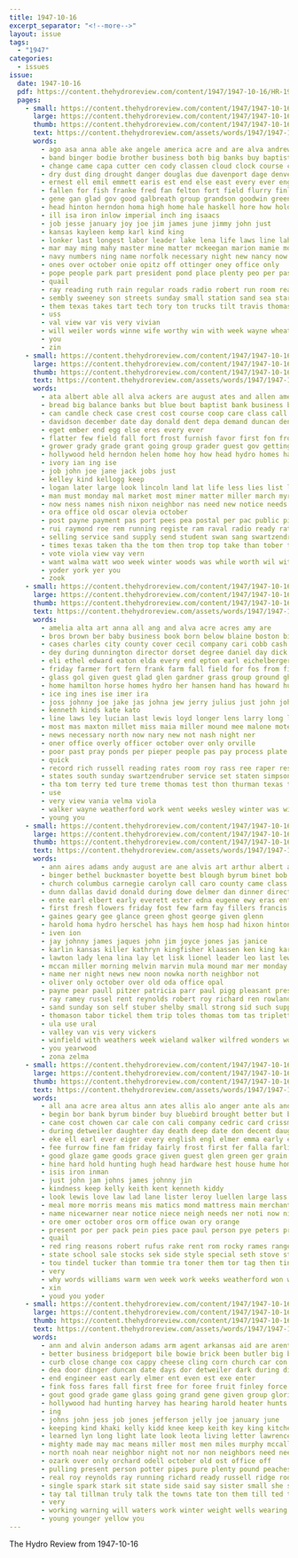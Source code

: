 ```yaml
---
title: 1947-10-16
excerpt_separator: "<!--more-->"
layout: issue
tags:
  - "1947"
categories:
  - issues
issue:
  date: 1947-10-16
  pdf: https://content.thehydroreview.com/content/1947/1947-10-16/HR-1947-10-16.pdf
  pages:
    - small: https://content.thehydroreview.com/content/1947/1947-10-16/small/HR-1947-10-16-01.jpg
      large: https://content.thehydroreview.com/content/1947/1947-10-16/large/HR-1947-10-16-01.jpg
      thumb: https://content.thehydroreview.com/content/1947/1947-10-16/thumbnails/HR-1947-10-16-01.jpg
      text: https://content.thehydroreview.com/assets/words/1947/1947-10-16/HR-1947-10-16-01.txt
      words:
        - ago asa anna able ake angele america acre and are alva andrew aid acres area agent alameda arch atherton all ask ard ast ara age assing arthur angeles ason ada agnes
        - band binger bodie brother business both big banks buy baptist born buckmaster blum bet blaine been brings bible begin but borg bank black bud bass bird block bly bus bill bethel body better back bartgis broad board bob bough bers best bia bros bench busi bishop
        - change came capa cutter cen cody classen cloud clock course class cause cotton crail cach clinton cal care charles cat company college cogar cash church caddo clint chamber cloninger cone cost carl con clear custer city crawford car come channel clipp contin cox cantrell court can curtis council comer cold county
        - dry dust ding drought danger douglas due davenport dage denver dave done der day duty dinner date dick daughter down dunithan duncan days doing diego dog ded drop
        - ernest ell emil emmett earis est end else east every ever engineer entz ear
        - fallen for fish franke fred fan felton fort field flurry finley face farm fin friends force fox foster foot folk ford from friday farmer freshman fell few forth fast frost fore first
        - gene gan glad gov good galbreath group grandson goodwin greener george gala green gram game general glass goodpasture grass gregg gave given getting
        - head hinton herndon homa high home hale haskell hore how hold hatfield hutchins hun hope half hay house haul hunt henry hard halt had huge held honor her has hydro hundred ham health harry hook him heidebrecht heine hour homes hume herbe hunting holiday hawk hinds hamilton hutchin
        - ill isa iron inlow imperial inch ing isaacs
        - job jesse january joy joe jim james june jimmy john just
        - kansas kayleen kemp karl kind king
        - lonker last longest labor leader lake lena life laws line lahoma los long larger lawrence land limb lloyd lower legal lassiter left latter lose light lawton list
        - mar may ming mahy master mine matter mckeegan marion mamie morning mas members merman mabry might mak mervin mis match main mexico much march moran monday mary more matthews miss most mabel minister missouri men murphy manual mitchell made man marie many
        - navy numbers ning name norfolk necessary night new nancy now notice nor not north need
        - ones over october onie opitz off ottinger oney office only
        - pope people park part president pond place plenty peo per pastor pounds plant proud pro price post ponds potter public preston pay patsy points
        - quail
        - ray reading ruth rain regular roads radio robert run room read reasons red rush reason rather rosa roy ready rey rome robinson robbie rates russell risk regula riding
        - sembly sweeney son streets sunday small station sand sea star stage street stevens schoo super see seat stock shanklin states season speaker short special stanfill sells sun seed staples side shows she size shingles state swing smith second seer set seven sing sharp safer soon simmons share stockman sport stange soar sur sodders surface style sports smiley san said summer school saturday snyder standard stalling soul strong show service spanish story sion saks sister starr senator south selfridge
        - them texas takes tart tech tory ton trucks tilt travis thomas thing trio truly the tall tank tate town ten till tom torn talkington than trip tomlinson
        - uss
        - val view var vis very vivian
        - will weiler words winne wife worthy win with week wayne wheat west white winner while wheeler way working wider weatherford worth ways wells walk weather was wolf william weeks walker warde work went wilson why winter wilt wilhelm winners
        - you
        - zin
    - small: https://content.thehydroreview.com/content/1947/1947-10-16/small/HR-1947-10-16-02.jpg
      large: https://content.thehydroreview.com/content/1947/1947-10-16/large/HR-1947-10-16-02.jpg
      thumb: https://content.thehydroreview.com/content/1947/1947-10-16/thumbnails/HR-1947-10-16-02.jpg
      text: https://content.thehydroreview.com/assets/words/1947/1947-10-16/HR-1947-10-16-02.txt
      words:
        - ata albert able all alva ackers are august ates and allen ames agri acre aca ada american
        - bread big balance banks but blue bout baptist bank business bowling buy blank ber busi board barr buys been baugh ben buffalo
        - can candle check case crest cost course coop care class call cause cold cash close common church cleveland cake county cree caddo chee custer cover cesar cashier
        - davidson december date day donald dent depa demand duncan den dinner does during done
        - eget ember end egg else eres every ever
        - flatter few field fall fort frost furnish favor first fon from follins felton fea fain frere friends fare failing for fast free fore
        - grower grady grade grant going group grader guest gov getting glidden gra garvin gabardi garfield glen given
        - hollywood held herndon helen home hoy how head hydro homes hair has had handle
        - ivory ian ing ise
        - job john joe jane jack jobs just
        - kelley kind kellogg keep
        - logan later large look lincoln land lat life less lies list ler lose last lovely living longer lis loan like lope limestone law long left
        - man must monday mal market most miner matter miller march myron many mayes morning made mar mae more mary major mildred may morn
        - now ness names nish nixon neighbor nas need new notice needs nor nachtigall ning not
        - ora office old oscar olevia october
        - post payne payment pas port pees pea postal per pac public pies pair ponds persons paz price pleasant press process par pope place
        - rui raymond roe rem running registe ram raval radio ready rates regis ranks row roy rolls roup
        - selling service sand supply send student swan sang swartzendruber schantz such son slagell subject silver setting satar sun states sein stock said sora stocks south soap scott see still surplus show slow small sup state slight special staples sallie save seen stem stutzman silk second sunday seed short
        - times texas taken tha the tom then trop top take than tober thomas ture
        - vote viola view vay vern
        - want walma watt woo week winter woods was while worth wil with world will whittemore weatherford well wave weiler wheat water washita
        - yoder york yer you
        - zook
    - small: https://content.thehydroreview.com/content/1947/1947-10-16/small/HR-1947-10-16-03.jpg
      large: https://content.thehydroreview.com/content/1947/1947-10-16/large/HR-1947-10-16-03.jpg
      thumb: https://content.thehydroreview.com/content/1947/1947-10-16/thumbnails/HR-1947-10-16-03.jpg
      text: https://content.thehydroreview.com/assets/words/1947/1947-10-16/HR-1947-10-16-03.txt
      words:
        - amelia alta art anna all ang and alva acre acres amy are
        - bros brown ber baby business book born below blaine boston birth banks bis bull boy baptist body bill bring better been bixler bonds bank beak best
        - cases charles city county cover cecil company cari cobb cash cors col channel church charlie christi cost claude caddo carl carruth carman cau cor clinton cantrell car clover can chester clarence comfort cream crowder close custer corpus call caller channels carnegie
        - dey during dunnington director dorset degree daniel day dick days dean dungan down dallas dunning date demond duncan doing dry dakota demand dickey donald
        - eli ethel edward eaton elda every end epton earl eichelberger ene emery emma
        - friday farmer fort fern frank farm fall field for fos from fisher folsom far first found fortune ford falling fee forth
        - glass gol given guest glad glen gardner grass group ground ghost gay going good george green gregg
        - home hamilton horse homes hydro her hansen hand has howard hunting hold house harris had ham homa hopewell
        - ice ing ines ise imer ira
        - joss johnny joe jake jas johna jew jerry julius just john johns jane johnson
        - kenneth kinds kate kato
        - line laws ley lucian last lewis loyd longer lens larry long let ler lemmon
        - most mas maxton millet miss maia miller mound mee malone motes mil may more mary mond meisenheimer monday moses mis masoner matters millwee man made major masi missouri marion mash
        - news necessary north now nary new not nash night ner
        - oner office overly officer october over only orville
        - poor past pray ponds per pieper people pas pay process plate par power pleasant pounds potter payne paul public president
        - quick
        - record rich russell reading rates room roy rass ree raper res road rest ready raymond ruth rain
        - states south sunday swartzendruber service set staten simpson said spring steel seal surprise surplus shantz seven senter sun soon safer stand saturday summer seed son stands street strong see supple stutzman sweet sides sales smith stafford state sood sam small swartz slabaugh school shown study switzer slagell scarth stanfill
        - tha tom terry ted ture treme thomas test thon thurman texas ton the too teague tommy than toe trim
        - use
        - very view vania velma viola
        - walker wayne weatherford work went weeks wesley winter was with week worth wolf will war woosley water wheat west western waters weather
        - young you
    - small: https://content.thehydroreview.com/content/1947/1947-10-16/small/HR-1947-10-16-04.jpg
      large: https://content.thehydroreview.com/content/1947/1947-10-16/large/HR-1947-10-16-04.jpg
      thumb: https://content.thehydroreview.com/content/1947/1947-10-16/thumbnails/HR-1947-10-16-04.jpg
      text: https://content.thehydroreview.com/assets/words/1947/1947-10-16/HR-1947-10-16-04.txt
      words:
        - ann aires adams andy august are ane alvis art arthur albert all and
        - binger bethel buckmaster boyette best blough byrum binet bob bart bring buyers brake business bradley baral ben baugh bill billy born beckham bound brother butler barber baby bridgeport been
        - church columbus carnegie carolyn call caro county came class clyde comes conkling colorado clarence charles cost coy cecil car clair chisum clinton coffey cox charlie city cavin catherine chester coe change caddo company coop cart connie carl
        - dunn dallas david donald during dowe delmer dan dinner director date drilling dunithan duncan don dana darla ditmore dickey din daughter day due dill daughters doing
        - ente earl elbert early everett ester edna eugene ewy eras entz every end ess ernest
        - first fresh flowers friday fost few farm fay fillers francis fund full fee ford from for fulton forget frank farrel
        - gaines geary gee glance green ghost george given glenn
        - harold homa hydro herschel has hays hem hosp had hixon hinton her horn host helena house hold held hard hand home howard hade huse honor harry huss hin homes hobbs hidle har hobaugh hubert herb henry hilda
        - iven ion
        - jay johnny james jaques john jim joyce jones jas janice
        - karlin kansas killer kathryn kingfisher klaassen ken king karl
        - lawton lady lena lina lay let lisk lionel leader leo last lewis land laws lybarger louise lloyd
        - mccan miller morning melvin marvin mula mound mar mer monday messimer miss meeks murphy mckee mary made marion means maynard mueller man mapel mill mea must martin may mon mies martens maize marble mire mclaughlin
        - name ner night news new noon nowka north neighbor not
        - oliver only october over old oda office opal
        - payne pear paull pitzer patricia parr paul pigg pleasant presley patsy prior part prayer par past parker plants park plan perfect
        - ray ramey russel rent reynolds robert roy richard ren rowland rain randolph ross rey raymond ruhl reckard richert
        - sand sunday son self stuber shelby small strong sid such supply seal she selves steer still stephen safe sawa sickles sapp susan spain sun shoop shine see song shall sylvester school show sharry speaker saturday sons saby smith schools sahara set state service shirley sale sell stella sheldon sister said
        - thomason tabor tickel them trip toles thomas tom tas triplett ton tindel texas the touch thirsk tag toben ten
        - ula use ural
        - valley van vis very vickers
        - winfield with weathers week wieland walker wilfred wonders word wife wellington work water was wyatt weatherford will want wide williams wayne weeks woosley white way well washington wheel wilbur wellman
        - you yearwood
        - zona zelma
    - small: https://content.thehydroreview.com/content/1947/1947-10-16/small/HR-1947-10-16-05.jpg
      large: https://content.thehydroreview.com/content/1947/1947-10-16/large/HR-1947-10-16-05.jpg
      thumb: https://content.thehydroreview.com/content/1947/1947-10-16/thumbnails/HR-1947-10-16-05.jpg
      text: https://content.thehydroreview.com/assets/words/1947/1947-10-16/HR-1947-10-16-05.txt
      words:
        - all ana acre area altus ann ates allis alo anger ante als and able are austin acres ach arthur
        - begin bor bank byrum binder buy bluebird brought better but bridgeport boys breneman bill box brand ber best bool beth birth bring byrne barbara bonny born books baek bors board bec bonds bale britton busk been
        - cane cost chowen car cale con cali company cedric card crissman cattle cahn center cloninger coats creer class carry cook chalmers carl cavin calles county cates court coto cedar child choice charles church cee caddo cores cotton christmas city cand clever caras
        - during detweiler daughter day death deep date don decent daughters door dinner dence doing
        - eke ell earl ever eiger every english engl elmer emma early ery east eid echo esse echols egal
        - fee furrow fine fam friday fairly frost first fer falla farlin fant fae fed freeborn free farms field from fred flowers friends farm fish felton for freeman few
        - good glaze game goods grace given guest glen green ger grain grass getting grand grader glass grange grover gas
        - hine hard hold hunting hugh head hardware hest house hume hom hay home him howard hatfield hollywood hughes hollis hand her holiday harold haw henderson host herndon has hut hydro horn held hobart hose hinton hee
        - isis iron inman
        - just john jam johns james johnny jin
        - kindness keep kelly keith kent kenneth kiddy
        - look lewis love law lad lane lister leroy luellen large lass longest legal leum louis lovely lino leia lehr lee let lake lawton larry letter lillie lave long line
        - meal more morris means mis matics mond mattress main merchant mathe mock miller many men miner marjorie mae mil minnie matter malinda maid montebello mon machin monday mention most meth miles moline mens may moses mangum morning
        - name nicewarner near notice niece neigh needs ner noti now night nou new neighbor not ning norris
        - ore omer october oros orm office owan ory orange
        - present por per pack pein pies pace paul person pye peters price phil post pales pons pounds pet perry pay pearl paper poore
        - quail
        - red ring reasons robert rufus rake rent rom rocky rames ranges ready rowan reber ray room rodney rest rayon rates
        - state school sale stocks sek side style special seth stove still samples store see she student said sieh speech short sae sue stock son soon singleton shown sayre self saw slagel saas say sunday sis south service sante soca sara storm sons sell sand send springs scott sero sal saturday staples sea sales seed sadat
        - tou tindel tucker than tommie tra toner them tor tag then ting trees take thy teach tice tom ted toa top tale tie ton tosa tay towns tech tod the too thoma town
        - very
        - why words williams warm wen week work weeks weatherford won write word wells weatherly with watkins wool will walter was want ware while winter weight wai well wear wit wish wan wheat windows
        - xin
        - youd you yoder
    - small: https://content.thehydroreview.com/content/1947/1947-10-16/small/HR-1947-10-16-06.jpg
      large: https://content.thehydroreview.com/content/1947/1947-10-16/large/HR-1947-10-16-06.jpg
      thumb: https://content.thehydroreview.com/content/1947/1947-10-16/thumbnails/HR-1947-10-16-06.jpg
      text: https://content.thehydroreview.com/assets/words/1947/1947-10-16/HR-1947-10-16-06.txt
      words:
        - ann and alvin anderson adams arm agent arkansas aid are arent alfred ask army all abe amber ago american area
        - better business bridgeport bile bowie brick been butler big brewers baker belle beck buy born bring box binger both bive boys back ben but beer bake bill bottle bar blank brake belcher burnette boss bors
        - curb close change cox cappy cheese cling corn church car con common carton charles cordell cheyenne chose can carruth city counsel came cot cad coma carter check christian cooling cost courts cases comanche chance caddo call court carolyn childre concord coast chee county chief come corp care
        - dea door dinger duncan date days dor detweiler dark during dick dies dering director deed dabney daughter davis denham death day
        - end engineer east early elmer ent even est exe enter
        - fink foss fares fall first free for foree fruit finley force from forward felt friend fable fiscal fish few former fort fram fair folks fight far found front fern foot fellow fields friday fell friends fea funchess faster fines
        - gout good grade game glass going grand gene given group gloria gover genung gone grape george grey grady
        - hollywood had hunting harvey has hearing harold heater hunts him hope halt home hydro her hunt hines how hamm heart held half hose husband honey
        - ing
        - johns john jess job jones jefferson jelly joe january june
        - keeping kind khaki kelly kidd knee keep keith key king kitchen
        - learned lyn long light late look leota living letter lawrence lot little low lose later like large law lead longer leonard less last
        - mighty made may mac means miller most men miles murphy mccall minister mine marsh man murray monday mari market major mason many morning more million moment moore matter
        - north noah near neighbor night not nor non neighbors need neer new ney now neigh nation never
        - ozark over only orchard odell october old ost office off
        - pulling present person potter pipes pure plenty pound peaches paul pleasant plant pride peoples past part patterson prichard poland pleas persons price pete power pon plan payne post
        - real roy reynolds ray running richard ready russell ridge rod radio rust red ralph regular room run raymond rex road ran
        - single spark stark sit state side said say sister small she stephens sad story sweat strain sunday size spell school southern schantz safe special subject see such soon set son sweet sons smith slight six settle spies switch service start still
        - tay tal tillman truly talk the towns tate ton them till ted then turn tom thad than take too tober thurs trip town teal thing tail
        - very
        - working warning will waters work winter weight wells wearing war with wave was while wai well wiener weeks watch week
        - young younger yellow you
---
```


The Hydro Review from 1947-10-16

<!--more-->

